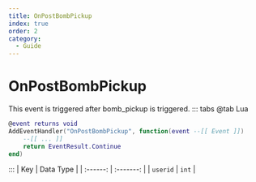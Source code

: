 ```yaml
---
title: OnPostBombPickup
index: true
order: 2
category:
  - Guide
---
```


# OnPostBombPickup
This event is triggered after bomb_pickup is triggered.
::: tabs
@tab Lua
```lua
@event returns void
AddEventHandler("OnPostBombPickup", function(event --[[ Event ]])
    --[[ ... ]]
    return EventResult.Continue
end)
```

:::
|    Key   | Data Type |
| :------: | :-------: |
| `userid` |   `int`   |